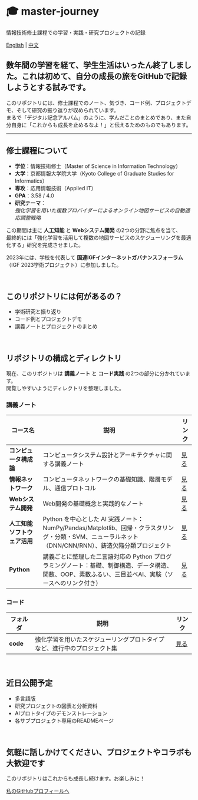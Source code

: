 # 🎓 master-journey

情報技術修士課程での学習・実践・研究プロジェクトの記録

[English](./README.md) | [中文](./READMEzh.md)

<h2></h2>

## 数年間の学習を経て、学生生活はいったん終了しました。これは初めて、自分の成長の旅をGitHubで記録しようとする試みです。

このリポジトリには、修士課程でのノート、気づき、コード例、プロジェクトデモ、そして研究の振り返りが収められています。  
まるで「デジタル記念アルバム」のように、学んだことのまとめであり、また自分自身に「これからも成長を止めるなよ！」と伝えるためのものでもあります。

---

## 修士課程について

- **学位**：情報技術修士（Master of Science in Information Technology）  
- **大学**：京都情報大学院大学（Kyoto College of Graduate Studies for Informatics）  
- **専攻**：応用情報技術（Applied IT）  
- **GPA**：3.58 / 4.0  
- **研究テーマ**：  
  *強化学習を用いた複数プロバイダーによるオンライン地図サービスの自動適応調整戦略*

この期間は主に **人工知能** と **Webシステム開発** の2つの分野に焦点を当て、  
最終的には「強化学習を活用して複数の地図サービスのスケジューリングを最適化する」研究を完成させました。

2023年には、学校を代表して **国連IGFインターネットガバナンスフォーラム**（IGF 2023学術プロジェクト）に参加しました。

<br>

## このリポジトリには何があるの？

- 学術研究と振り返り  
- コード例とプロジェクトデモ  
- 講義ノートとプロジェクトのまとめ  

<br>

## リポジトリの構成とディレクトリ

現在、このリポジトリは **講義ノート** と **コード実践** の2つの部分に分かれています。<br>
閲覧しやすいようにディレクトリを整理しました。

### 講義ノート

| コース名 | 説明 | リンク |
|-------------|-------------|------|
| **コンピュータ構成論** | コンピュータシステム設計とアーキテクチャに関する講義ノート | [見る](https://github.com/brcheungdev/master-journey/tree/main/notes/Computer%20Architecture(%E3%82%B3%E3%83%B3%E3%83%94%E3%83%A5%EF%BC%8D%E3%82%BF%E6%A7%8B%E6%88%90%E8%AB%96)) |
| **情報ネットワーク** | コンピュータネットワークの基礎知識、階層モデル、通信プロトコル | [見る](https://github.com/brcheungdev/master-journey/tree/main/notes/Information%20Network) |
| **Webシステム開発** | Web開発の基礎概念と実践的なノート | [見る](https://github.com/brcheungdev/master-journey/tree/main/notes/Web%20system%20development) |
| **人工知能ソフトウェア活用** | Python を中心とした AI 実践ノート：NumPy/Pandas/Matplotlib、回帰・クラスタリング・分類・SVM、ニューラルネット（DNN/CNN/RNN）、鋳造欠陥分類プロジェクト | [見る](https://github.com/brcheungdev/master-journey/tree/main/notes/Artificial%20Intelligence) |
| **Python** | 講義ごとに整理した二言語対応の Python プログラミングノート：基礎、制御構造、データ構造、関数、OOP、素数ふるい、三目並べAI、実験（ソースへのリンク付き） | [見る](https://github.com/brcheungdev/master-journey/tree/main/notes/Python) |

### コード

| フォルダ | 説明 | リンク |
|--------|-------------|------|
| **code** | 強化学習を用いたスケジューリングプロトタイプなど、進行中のプロジェクト集 | [見る](./code/) |

<br>

## 近日公開予定

- 多言語版
- 研究プロジェクトの図表と分析資料  
- AIプロトタイプのデモンストレーション  
- 各サブプロジェクト専用のREADMEページ  

<br>
<h2></h2>

## 気軽に話しかけてください、プロジェクトやコラボも大歓迎です  

このリポジトリはこれからも成長し続けます。お楽しみに！

<p>
  <a href="https://github.com/brcheungdev">私のGitHubプロフィールへ</a>
</p>
